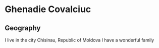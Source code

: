 # Ghenadie Covalciuc
## Geography
I live in the city Chisinau, Republic of Moldova
I have a wonderful family
